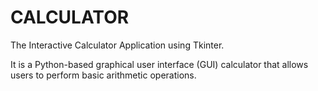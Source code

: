 # CALCULATOR
The Interactive Calculator Application using Tkinter.

It is a Python-based graphical user interface (GUI) calculator that allows users to perform basic arithmetic operations.
